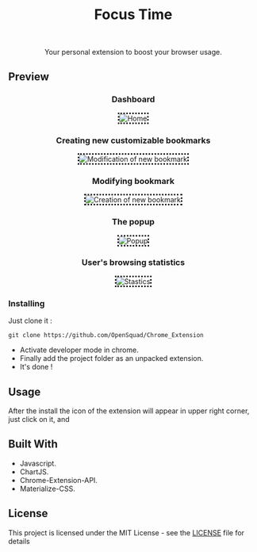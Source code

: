 <div align="center"><h1>Focus Time</h1><br/><p>Your personal extension to boost your browser usage.</p></div>



## Preview
 <div align="center">
<h3> Dashboard</h3>
  <img src="https://github.com/OpenSquad/Focus-Time/blob/master/screenshots/home.png?raw=true" alt="Home" style="border-style: dotted;border-color:##0a111c;"></img><br/>
  <h3> Creating new customizable bookmarks</h3>
  <img src="https://github.com/OpenSquad/Focus-Time/blob/master/screenshots/bookmark.png?raw=true" alt="Modification of new bookmark" style="border-style: dotted;border-color:##0a111c;"></img><br/>
  <h3> Modifying bookmark </h3>
  <img src="https://github.com/OpenSquad/Focus-Time/blob/master/screenshots/creation.png?raw=true" alt="Creation of new bookmark" style="border-style: dotted;border-color:##0a111c;"></img><br/>
  <h3> The popup </h3>
  <img src="https://github.com/OpenSquad/Focus-Time/blob/master/screenshots/popup.png?raw=true" alt="Popup" style="border-style: dotted;border-color:##0a111c;"></img><br/>
  <h3> User's browsing statistics </h3>
  <img src="https://github.com/OpenSquad/Focus-Time/blob/master/screenshots/statistics.png?raw=true" alt="Stastics" style="border-style: dotted;border-color:##0a111c;"></img><br/></div>


### Installing

Just clone it :

```
git clone https://github.com/OpenSquad/Chrome_Extension
```
* Activate developer mode in chrome.
* Finally add the project folder as an unpacked extension.
* It's done !

## Usage

After the install the icon of the extension will appear in upper right corner, just click on it, and 


## Built With

* Javascript.
* ChartJS.
* Chrome-Extension-API.
* Materialize-CSS.


## License

This project is licensed under the MIT License - see the [LICENSE](LICENSE) file for details